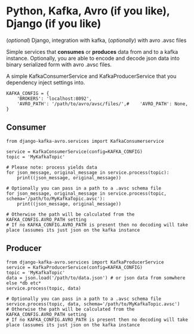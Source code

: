 Python, Kafka, Avro (if you like), Django (if you like)
======================================================

(*optional*) Django, integration with kafka, (*optionally*) with avro .avsc files

Simple services that __consumes__ or __produces__ data from and to a kafka instance.
Optionally, you are able to encode and decode json data into binary serialized form with avro .avsc files.

A simple KafkaConsumerService and KafkaProducerService that you dependency inject settings into.

```
KAFKA_CONFIG = {
    'BROKERS': 'localhost:8092',
    'AVRO_PATH': '/path/to/avro/avsc/files/',#    'AVRO_PATH': None,
}
```

Consumer
--------

```
from django-kafka-avro.services import KafkaConsumerservice

service = KafkaConsumerService(config=KAFKA_CONFIG)
topic = 'MyKafkaTopic'

# Please note: process yields data
for json_message, original_message in service.process(topic):
    print((json_message, original_message))

# Optionally you can pass in a path to a .avsc schema file
for json_message, original_message in service.process(topic, schema='/path/to/MyKafkaTopic.avsc'):
    print((json_message, original_message))

# Otherwise the path will be calculated from the KAFKA_CONFIG.AVRO_PATH setting
# If no KAFKA_CONFIG.AVRO_PATH is present then no decoding will take place (assumes its just json on the kafka instance
```


Producer
--------

```
from django-kafka-avro.services import KafkaProducerService
service = KafkaProducerService(config=KAFKA_CONFIG)
topic = 'MyKafkaTopic'
data = json.load('/path/to/data.json') # or json data from somwhere else *db etc*
service.process(topic, data)

# Optionally you can pass in a path to a .avsc schema file
service.process(topic, data, schema='/path/to/MyKafkaTopic.avsc')
# Otherwise the path will be calculated from the KAFKA_CONFIG.AVRO_PATH setting
# If no KAFKA_CONFIG.AVRO_PATH is present then no decoding will take place (assumes its just json on the kafka instance
```
